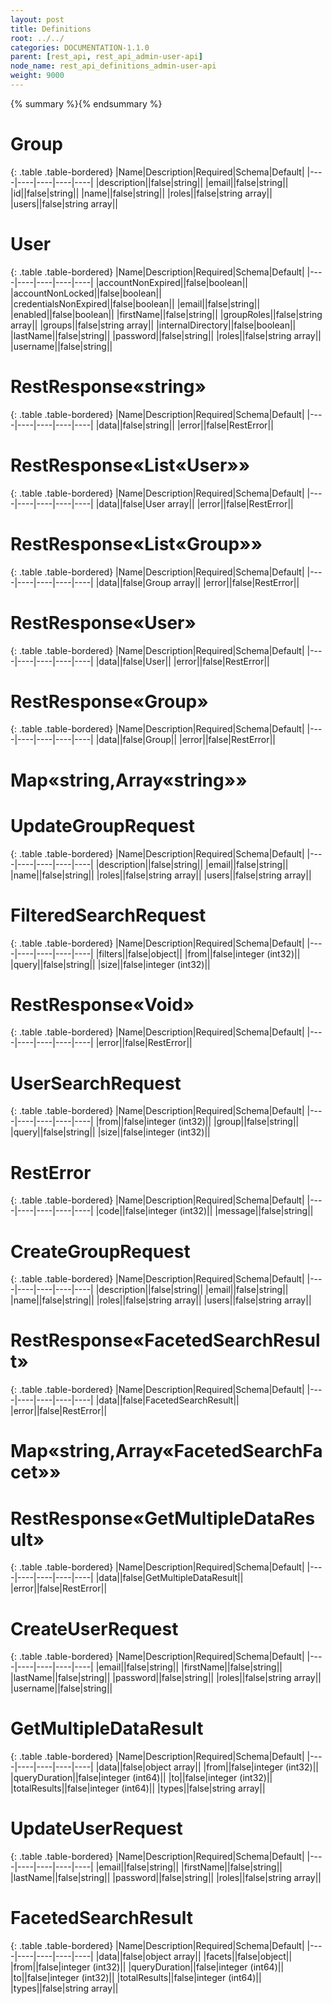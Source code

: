 ```yaml
---
layout: post
title: Definitions
root: ../../
categories: DOCUMENTATION-1.1.0
parent: [rest_api, rest_api_admin-user-api]
node_name: rest_api_definitions_admin-user-api
weight: 9000
---
```


{% summary %}{% endsummary %}

# Group


{: .table .table-bordered}
|Name|Description|Required|Schema|Default|
|----|----|----|----|----|
|description||false|string||
|email||false|string||
|id||false|string||
|name||false|string||
|roles||false|string array||
|users||false|string array||


# User


{: .table .table-bordered}
|Name|Description|Required|Schema|Default|
|----|----|----|----|----|
|accountNonExpired||false|boolean||
|accountNonLocked||false|boolean||
|credentialsNonExpired||false|boolean||
|email||false|string||
|enabled||false|boolean||
|firstName||false|string||
|groupRoles||false|string array||
|groups||false|string array||
|internalDirectory||false|boolean||
|lastName||false|string||
|password||false|string||
|roles||false|string array||
|username||false|string||


# RestResponse«string»


{: .table .table-bordered}
|Name|Description|Required|Schema|Default|
|----|----|----|----|----|
|data||false|string||
|error||false|RestError||


# RestResponse«List«User»»


{: .table .table-bordered}
|Name|Description|Required|Schema|Default|
|----|----|----|----|----|
|data||false|User array||
|error||false|RestError||


# RestResponse«List«Group»»


{: .table .table-bordered}
|Name|Description|Required|Schema|Default|
|----|----|----|----|----|
|data||false|Group array||
|error||false|RestError||


# RestResponse«User»


{: .table .table-bordered}
|Name|Description|Required|Schema|Default|
|----|----|----|----|----|
|data||false|User||
|error||false|RestError||


# RestResponse«Group»


{: .table .table-bordered}
|Name|Description|Required|Schema|Default|
|----|----|----|----|----|
|data||false|Group||
|error||false|RestError||


# Map«string,Array«string»»

# UpdateGroupRequest


{: .table .table-bordered}
|Name|Description|Required|Schema|Default|
|----|----|----|----|----|
|description||false|string||
|email||false|string||
|name||false|string||
|roles||false|string array||
|users||false|string array||


# FilteredSearchRequest


{: .table .table-bordered}
|Name|Description|Required|Schema|Default|
|----|----|----|----|----|
|filters||false|object||
|from||false|integer (int32)||
|query||false|string||
|size||false|integer (int32)||


# RestResponse«Void»


{: .table .table-bordered}
|Name|Description|Required|Schema|Default|
|----|----|----|----|----|
|error||false|RestError||


# UserSearchRequest


{: .table .table-bordered}
|Name|Description|Required|Schema|Default|
|----|----|----|----|----|
|from||false|integer (int32)||
|group||false|string||
|query||false|string||
|size||false|integer (int32)||


# RestError


{: .table .table-bordered}
|Name|Description|Required|Schema|Default|
|----|----|----|----|----|
|code||false|integer (int32)||
|message||false|string||


# CreateGroupRequest


{: .table .table-bordered}
|Name|Description|Required|Schema|Default|
|----|----|----|----|----|
|description||false|string||
|email||false|string||
|name||false|string||
|roles||false|string array||
|users||false|string array||


# RestResponse«FacetedSearchResult»


{: .table .table-bordered}
|Name|Description|Required|Schema|Default|
|----|----|----|----|----|
|data||false|FacetedSearchResult||
|error||false|RestError||


# Map«string,Array«FacetedSearchFacet»»

# RestResponse«GetMultipleDataResult»


{: .table .table-bordered}
|Name|Description|Required|Schema|Default|
|----|----|----|----|----|
|data||false|GetMultipleDataResult||
|error||false|RestError||


# CreateUserRequest


{: .table .table-bordered}
|Name|Description|Required|Schema|Default|
|----|----|----|----|----|
|email||false|string||
|firstName||false|string||
|lastName||false|string||
|password||false|string||
|roles||false|string array||
|username||false|string||


# GetMultipleDataResult


{: .table .table-bordered}
|Name|Description|Required|Schema|Default|
|----|----|----|----|----|
|data||false|object array||
|from||false|integer (int32)||
|queryDuration||false|integer (int64)||
|to||false|integer (int32)||
|totalResults||false|integer (int64)||
|types||false|string array||


# UpdateUserRequest


{: .table .table-bordered}
|Name|Description|Required|Schema|Default|
|----|----|----|----|----|
|email||false|string||
|firstName||false|string||
|lastName||false|string||
|password||false|string||
|roles||false|string array||


# FacetedSearchResult


{: .table .table-bordered}
|Name|Description|Required|Schema|Default|
|----|----|----|----|----|
|data||false|object array||
|facets||false|object||
|from||false|integer (int32)||
|queryDuration||false|integer (int64)||
|to||false|integer (int32)||
|totalResults||false|integer (int64)||
|types||false|string array||


